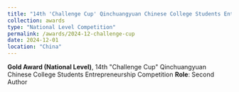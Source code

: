 ```yaml
---
title: "14th 'Challenge Cup' Qinchuangyuan Chinese College Students Entrepreneurship Competition - Gold Award"
collection: awards
type: "National Level Competition"
permalink: /awards/2024-12-challenge-cup
date: 2024-12-01
location: "China"
---
```


**Gold Award (National Level)**, 14th "Challenge Cup" Qinchuangyuan Chinese College Students Entrepreneurship Competition
**Role**: Second Author
